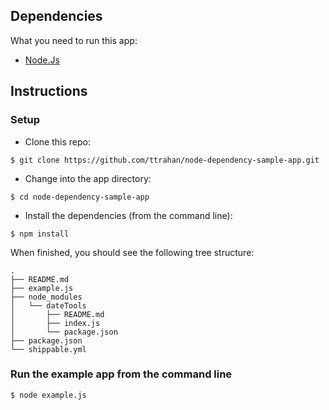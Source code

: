 ## Dependencies

What you need to run this app:

* [Node.Js](https://nodejs.org)

## Instructions

### Setup

* Clone this repo:   
```
$ git clone https://github.com/ttrahan/node-dependency-sample-app.git
```

* Change into the app directory:
```
$ cd node-dependency-sample-app
```

* Install the dependencies (from the command line):  
```
$ npm install
```

When finished, you should see the following tree structure:
```
.
├── README.md
├── example.js
├── node_modules
│   └── dateTools
│       ├── README.md
│       ├── index.js
│       └── package.json
├── package.json
└── shippable.yml
```

### Run the example app from the command line

```
$ node example.js
```

